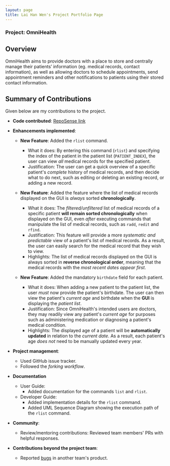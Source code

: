 ```yaml
---
layout: page
title: Lai Han Wen's Project Portfolio Page
---
```


### Project: OmniHealth

## Overview

OmniHealth aims to provide doctors with a place to store and centrally manage their patients’ information (eg. medical records, contact information), as well as allowing doctors to schedule appointments, send appointment reminders and other notifications to patients using their stored contact information.

## Summary of Contributions

Given below are my contributions to the project.

* **Code contributed**: [RepoSense link](https://nus-cs2103-ay2223s1.github.io/tp-dashboard/?search=hanwenlai&breakdown=true)

* **Enhancements implemented**:

  * **New Feature**: Added the `rlist` command.
    * What it does: By entering this command (`rlist`) and specifying the index of the patient in the patient list (`PATIENT_INDEX`), the user can view *all* medical records for the specified patient.
    * Justification: The user can get a quick overview of a specific patient's *complete* history of medical records, and then decide what to do next, such as editing or deleting an existing record, or adding a new record.
  
  * **New Feature**: Added the feature where the list of medical records displayed on the GUI is *always* sorted **chronologically**.
    * What it does: The *filtered/unfiltered* list of medical records of a specific patient **will remain sorted chronologically** when displayed on the GUI, even *after* executing commands that manipulate the list of medical records, such as `radd`, `redit` and `rfind`.
    * Justification: This feature will provide a more *systematic and predictable* view of a patient's list of medical records. As a result, the user can easily search for the medical record that they wish to view.
    * Highlights: The list of medical records displayed on the GUI is always sorted in **reverse chronological order**, meaning that the medical records with the *most recent dates appear first*.
  
  * **New Feature**: Added the mandatory `birthdate` field for each patient.
    * What it does: When adding a new patient to the patient list, the user *must* now provide the patient's birthdate. The user can then view the patient's *current age* and birthdate when the **GUI** is displaying the *patient list*.
    * Justification: Since OmniHealth's intended users are doctors, they may readily view any patient's *current age* for purposes such as administering medication or diagnosing a patient's medical condition.
    * Highlights: The displayed age of a patient will be **automatically updated** in relation to the *current date*. As a result, each patient's age *does not* need to be manually updated every year.
  
* **Project management**:
  * Used GitHub issue tracker.
  * Followed the *forking workflow*.

* **Documentation**
  * User Guide:
    * Added documentation for the commands `list` and `rlist`.
  * Developer Guide:
    * Added implementation details for the `rlist` command.
    * Added UML Sequence Diagram showing the execution path of the `rlist` command.

* **Community**:
  * Review/mentoring contributions: Reviewed team members' PRs with helpful responses.

* **Contributions beyond the project team**:
  * Reported [bugs](https://github.com/hanwenlai/ped/issues) in another team's product.
